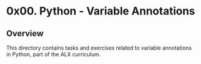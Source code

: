 # 0x00. Python - Variable Annotations

## Overview
This directory contains tasks and exercises related to variable annotations in Python, part of the ALX curriculum.